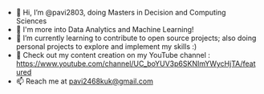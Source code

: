 - 👋 Hi, I’m @pavi2803, doing Masters in Decision and Computing Sciences
- 👀 I'm more into Data Analytics and Machine Learning!
- 🌱 I’m currently learning to contribute to open source projects; also doing personal projects to explore and implement my skills :)
- 💞️ Check out my content creation on my YouTube channel : https://www.youtube.com/channel/UC_boYUV3p6SKNImYWycHjTA/featured
- 📫 Reach me at pavi2468kuk@gmail.com

<!---
pavi2803/pavi2803 is a ✨ special ✨ repository because its `README.md` (this file) appears on your GitHub profile.
You can click the Preview link to take a look at your changes.
--->
